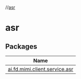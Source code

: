 //[asr](index.md)

# asr

## Packages

| Name |
|---|
| [ai.fd.mimi.client.service.asr](asr/ai.fd.mimi.client.service.asr/index.md) |
